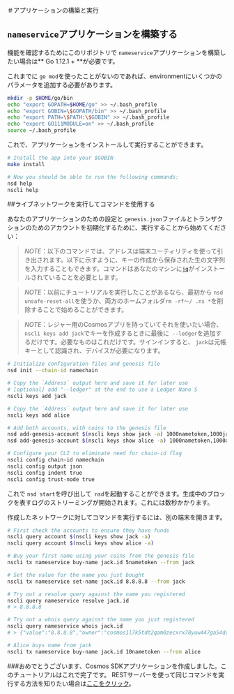 ＃アプリケーションの構築と実行

## `nameservice`アプリケーションを構築する

機能を確認するためにこのリポジトリで `nameservice`アプリケーションを構築したい場合は** Go 1.12.1 + **が必要です。

これまでに `go mod`を使ったことがないのであれば、environmentにいくつかのパラメータを追加する必要があります。

```bash
mkdir -p $HOME/go/bin
echo "export GOPATH=$HOME/go" >> ~/.bash_profile
echo "export GOBIN=\$GOPATH/bin" >> ~/.bash_profile
echo "export PATH=\$PATH:\$GOBIN" >> ~/.bash_profile
echo "export GO111MODULE=on" >> ~/.bash_profile
source ~/.bash_profile
```

これで、アプリケーションをインストールして実行することができます。

```bash
# Install the app into your $GOBIN
make install

# Now you should be able to run the following commands:
nsd help
nscli help
```

##ライブネットワークを実行してコマンドを使用する

あなたのアプリケーションのための設定と `genesis.json`ファイルとトランザクションのためのアカウントを初期化するために、実行することから始めてください：

> _*NOTE*_：以下のコマンドでは、アドレスは端末ユーティリティを使って引き出されます。以下に示すように、キーの作成から保存された生の文字列を入力することもできます。コマンドはあなたのマシンに[`jq`](https://stedolan.github.io/jq/download/)がインストールされていることを必要とします。

> _*NOTE*_：以前にチュートリアルを実行したことがあるなら、最初から `nsd unsafe-reset-all`を使うか、両方のホームフォルダ` rm -rf〜/ .ns * `を削除することで始めることができます。

> _*NOTE*_：レジャー用のCosmosアプリを持っていてそれを使いたい場合、 `nscli keys add jack`でキーを作成するときに最後に` --ledger`を追加するだけです。必要なものはこれだけです。サインインすると、 `jack`は元帳キーとして認識され、デバイスが必要になります。

```bash
# Initialize configuration files and genesis file
nsd init --chain-id namechain

# Copy the `Address` output here and save it for later use 
# [optional] add "--ledger" at the end to use a Ledger Nano S 
nscli keys add jack

# Copy the `Address` output here and save it for later use
nscli keys add alice

# Add both accounts, with coins to the genesis file
nsd add-genesis-account $(nscli keys show jack -a) 1000nametoken,1000jackcoin
nsd add-genesis-account $(nscli keys show alice -a) 1000nametoken,1000alicecoin

# Configure your CLI to eliminate need for chain-id flag
nscli config chain-id namechain
nscli config output json
nscli config indent true
nscli config trust-node true
```

これで `nsd start`を呼び出して` nsd`を起動することができます。生成中のブロックを表すログのストリーミングが開始されます。これには数秒かかります。

作成したネットワークに対してコマンドを実行するには、別の端末を開きます。

```bash
# First check the accounts to ensure they have funds
nscli query account $(nscli keys show jack -a) 
nscli query account $(nscli keys show alice -a) 

# Buy your first name using your coins from the genesis file
nscli tx nameservice buy-name jack.id 5nametoken --from jack 

# Set the value for the name you just bought
nscli tx nameservice set-name jack.id 8.8.8.8 --from jack 

# Try out a resolve query against the name you registered
nscli query nameservice resolve jack.id
# > 8.8.8.8

# Try out a whois query against the name you just registered
nscli query nameservice whois jack.id
# > {"value":"8.8.8.8","owner":"cosmos1l7k5tdt2qam0zecxrx78yuw447ga54dsmtpk2s","price":[{"denom":"nametoken","amount":"5"}]}

# Alice buys name from jack
nscli tx nameservice buy-name jack.id 10nametoken --from alice 
```

###おめでとうございます、Cosmos SDKアプリケーションを作成しました。このチュートリアルはこれで完了です。 RESTサーバーを使って同じコマンドを実行する方法を知りたい場合は[ここをクリック](run-rest.md)。
